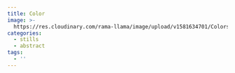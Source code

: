 ```yaml
---
title: Color
image: >-
  https://res.cloudinary.com/rama-llama/image/upload/v1581634701/Colors_lsjyum.jpg
categories:
  - stills
  - abstract
tags:
  - ''
---
```


